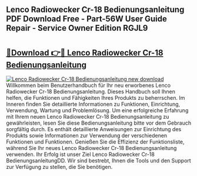 ## Lenco Radiowecker Cr-18 Bedienungsanleitung PDF Download Free - Part-56W User Guide Repair - Service Owner Edition RGJL9

# <h2><a href="http://df5h1if.blite.top/?on=Lenco+Radiowecker+Cr-18+Bedienungsanleitung">🔗Download 👉🔴 Lenco Radiowecker Cr-18 Bedienungsanleitung</a></h2>

[![Lenco Radiowecker Cr-18 Bedienungsanleitung new download](https://i.imgur.com/lujVjoI.png)](http://df5h1if.blite.top/?on=Lenco+Radiowecker+Cr-18+Bedienungsanleitung)
Willkommen beim Benutzerhandbuch für Ihr neu erworbenes Lenco Radiowecker Cr-18 Bedienungsanleitung. Dieses Handbuch soll Ihnen helfen, die Funktionen und Fähigkeiten Ihres Produkts zu beherrschen. Im Inneren finden Sie detaillierte Informationen zu Funktionen, Einrichtung, Verwendung, Wartung und Problemlösung. Um eine erfolgreiche Erfahrung mit Ihrem neuen Lenco Radiowecker Cr-18 Bedienungsanleitung zu gewährleisten, lesen Sie diese Bedienungsanleitung bitte vor dem Gebrauch sorgfältig durch. Es enthält detaillierte Anweisungen zur Einrichtung des Produkts sowie Informationen zur Verwendung der verschiedenen Funktionen und Funktionen. Genießen Sie die Effizienz der Funktionsliste, während Sie Ihr neues Lenco Radiowecker Cr-18 Bedienungsanleitung verwenden. Ihr Erfolg ist unser Ziel Lenco Radiowecker Cr-18 BedienungsanleitungDD. Wir sind bestrebt, Ihnen die Tools und den Support zur Verfügung zu stellen, die Sie benötigen.
